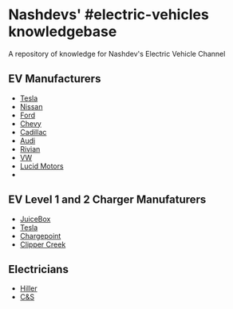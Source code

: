 # Nashdevs' #electric-vehicles knowledgebase
A repository of knowledge for Nashdev's Electric Vehicle Channel 

## EV Manufacturers 
- [Tesla](http://www.tesla.com)
- [Nissan](http://www.nissanusa.com)
- [Ford](http://www.ford.com)
- [Chevy](https://www.chevrolet.com/)
- [Cadillac](https://www.cadillac.com/)
- [Audi](https://www.audiusa.com/us/web/en.html)
- [Rivian](https://rivian.com/)
- [VW](https://www.vw.com/en.html)
- [Lucid Motors](https://www.lucidmotors.com/)
- 

## EV Level 1 and 2 Charger Manufaturers 
- [JuiceBox](https://evcharging.enelx.com/)
- [Tesla](https://shop.tesla.com/category/charging)
- [Chargepoint](https://www.chargepoint.com/)
- [Clipper Creek](https://clippercreek.com/)

## Electricians
- [Hiller](https://happyhiller.com/locations/nashville/)
- [C&S](https://csheatairelectrical.com/)

